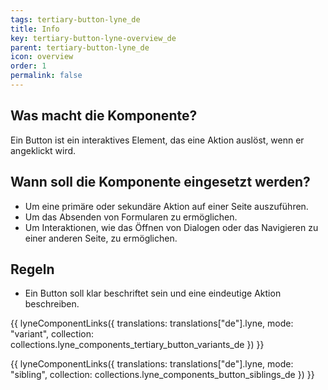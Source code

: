 ```yaml
---
tags: tertiary-button-lyne_de
title: Info
key: tertiary-button-lyne-overview_de
parent: tertiary-button-lyne_de
icon: overview
order: 1
permalink: false
---
```


## Was macht die Komponente?
Ein Button ist ein interaktives Element, das eine Aktion auslöst, wenn er angeklickt wird.

## Wann soll die Komponente eingesetzt werden?
* Um eine primäre oder sekundäre Aktion auf einer Seite auszuführen.
* Um das Absenden von Formularen zu ermöglichen.
* Um Interaktionen, wie das Öffnen von Dialogen oder das Navigieren zu einer anderen Seite, zu ermöglichen.

## Regeln
* Ein Button soll klar beschriftet sein und eine eindeutige Aktion beschreiben.

{{ lyneComponentLinks({
  translations: translations["de"].lyne,
  mode: "variant",
  collection: collections.lyne_components_tertiary_button_variants_de
}) }}

{{ lyneComponentLinks({
  translations: translations["de"].lyne,
  mode: "sibling",
  collection: collections.lyne_components_button_siblings_de
}) }}